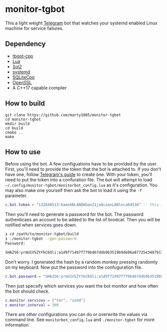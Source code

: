# monitor-tgbot

This a light weight [Telegram](https://telegram.org/) bot that watches your systemd enabled Linux machine for service failures.

## Dependency

* [tbgot-cpp](https://github.com/reo7sp/tgbot-cpp)
* [Lua](https://www.lua.org/)
* [Sol2](https://github.com/ThePhD/sol2)
* [systemd](https://freedesktop.org/wiki/Software/systemd/)
* [SQLiteCpp](https://github.com/SRombauts/SQLiteCpp)
* [OpenSSL](https://www.openssl.org/)
* A C++17 capable compiler

## How to build
```
git clone https://github.com/marty1885/monitor-tgbot
cd monitor-tgbot
mkdir build
cd build
cmake ..
make
```

## How to use

Before using the bot. A few configuations have to be provided by the user. First, you'll need to provide the token that the bot is attached to. If you don't have one, follow [Telegram's guide](https://core.telegram.org/bots#3-how-do-i-create-a-bot) to create one. With your token, you'll need to put the token into a confuration file. The bot will attempt to load `~/.config/monitor-tgbot/monitorbot_config.lua` as it's configuration. You may also make one yourself then ask the bot to load it using the `-f` parameter.

```Lua
c.bot.token = "132648513:haeohNLANDKban21ja8coanLANlnca64530" -- this is a made up token
```

Then you'll need to generate a password for the bot. The password authenticaes an account to be added to the list of brodcat. Then you will be notified when services goes down.

```bash
❯ cd /path/to/monitor-tgbot/build
❯ ./monitor-tgbot --gen-password
Password:

SHA256:yrmU1VSZtYkC6Oli:a1d9f71497f779b467d4b9b3519b9de06a87725e3487917a89c97bbcdb90517e
```

Don't worry. I generated the hash by a random monkey pressing randomly on my keyboard. Now put the password into the confuguration file.

```Lua
c.bot.password = "SHA256:yrmU1VSZtYkC6Oli:a1d9f71497f779b467d4b9b3519b9de06a87725e3487917a89c97bbcdb90517e"
```

Then just specsify which services you want the bot monitor and how often the bot should check.

```Lua
c.monitor.services = {"tor", "sshd"}
c.monitor.interval = 300
```

There are other configurations you can do or overwrite the values via command line. See `monitorbot_config.lua` and `./monitor-tgbot` for more information`

